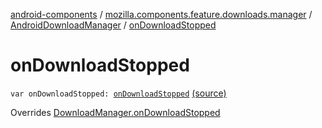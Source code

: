 [android-components](../../index.md) / [mozilla.components.feature.downloads.manager](../index.md) / [AndroidDownloadManager](index.md) / [onDownloadStopped](./on-download-stopped.md)

# onDownloadStopped

`var onDownloadStopped: `[`onDownloadStopped`](../on-download-stopped.md) [(source)](https://github.com/mozilla-mobile/android-components/blob/master/components/feature/downloads/src/main/java/mozilla/components/feature/downloads/manager/AndroidDownloadManager.kt#L42)

Overrides [DownloadManager.onDownloadStopped](../-download-manager/on-download-stopped.md)

